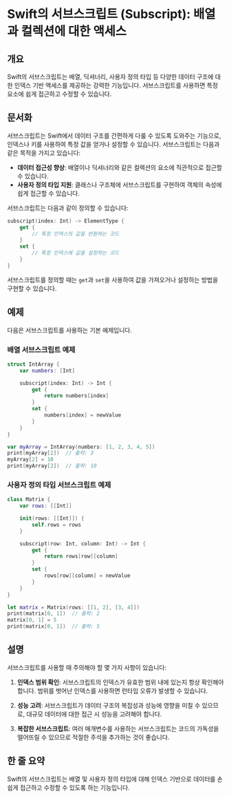 <!--
Meta Description: # Swift의 서브스크립트 (Subscript): 배열과 컬렉션에 대한 액세스 ## 개요 Swift의 서브스크립트는 배열, 딕셔너리, 사용자 정의 타입 등 다양한 데이터 구조에 대한 인덱스 기반 액세스를 제공하는 강력한 기능입니다. 서브스크립트를 사용하면 특정 요소에...
Meta Keywords: 있습니다, int, rows, 서브스크립트는, matrix
-->

# Swift의 서브스크립트 (Subscript): 배열과 컬렉션에 대한 액세스

## 개요
Swift의 서브스크립트는 배열, 딕셔너리, 사용자 정의 타입 등 다양한 데이터 구조에 대한 인덱스 기반 액세스를 제공하는 강력한 기능입니다. 서브스크립트를 사용하면 특정 요소에 쉽게 접근하고 수정할 수 있습니다.

## 문서화
서브스크립트는 Swift에서 데이터 구조를 간편하게 다룰 수 있도록 도와주는 기능으로, 인덱스나 키를 사용하여 특정 값을 얻거나 설정할 수 있습니다. 서브스크립트는 다음과 같은 목적을 가지고 있습니다:

- **데이터 접근성 향상**: 배열이나 딕셔너리와 같은 컬렉션의 요소에 직관적으로 접근할 수 있습니다.
- **사용자 정의 타입 지원**: 클래스나 구조체에 서브스크립트를 구현하여 객체의 속성에 쉽게 접근할 수 있습니다.

서브스크립트는 다음과 같이 정의할 수 있습니다:

```swift
subscript(index: Int) -> ElementType {
    get {
        // 특정 인덱스의 값을 반환하는 코드
    }
    set {
        // 특정 인덱스에 값을 설정하는 코드
    }
}
```

서브스크립트를 정의할 때는 `get`과 `set`을 사용하여 값을 가져오거나 설정하는 방법을 구현할 수 있습니다.

## 예제
다음은 서브스크립트를 사용하는 기본 예제입니다.

### 배열 서브스크립트 예제
```swift
struct IntArray {
    var numbers: [Int]

    subscript(index: Int) -> Int {
        get {
            return numbers[index]
        }
        set {
            numbers[index] = newValue
        }
    }
}

var myArray = IntArray(numbers: [1, 2, 3, 4, 5])
print(myArray[2])  // 출력: 3
myArray[2] = 10
print(myArray[2])  // 출력: 10
```

### 사용자 정의 타입 서브스크립트 예제
```swift
class Matrix {
    var rows: [[Int]]

    init(rows: [[Int]]) {
        self.rows = rows
    }

    subscript(row: Int, column: Int) -> Int {
        get {
            return rows[row][column]
        }
        set {
            rows[row][column] = newValue
        }
    }
}

let matrix = Matrix(rows: [[1, 2], [3, 4]])
print(matrix[0, 1])  // 출력: 2
matrix[0, 1] = 5
print(matrix[0, 1])  // 출력: 5
```

## 설명
서브스크립트를 사용할 때 주의해야 할 몇 가지 사항이 있습니다:

1. **인덱스 범위 확인**: 서브스크립트의 인덱스가 유효한 범위 내에 있는지 항상 확인해야 합니다. 범위를 벗어난 인덱스를 사용하면 런타임 오류가 발생할 수 있습니다.
   
2. **성능 고려**: 서브스크립트가 데이터 구조의 복잡성과 성능에 영향을 미칠 수 있으므로, 대규모 데이터에 대한 접근 시 성능을 고려해야 합니다.

3. **복잡한 서브스크립트**: 여러 매개변수를 사용하는 서브스크립트는 코드의 가독성을 떨어뜨릴 수 있으므로 적절한 주석을 추가하는 것이 좋습니다.

## 한 줄 요약
Swift의 서브스크립트는 배열 및 사용자 정의 타입에 대해 인덱스 기반으로 데이터를 손쉽게 접근하고 수정할 수 있도록 하는 기능입니다.
